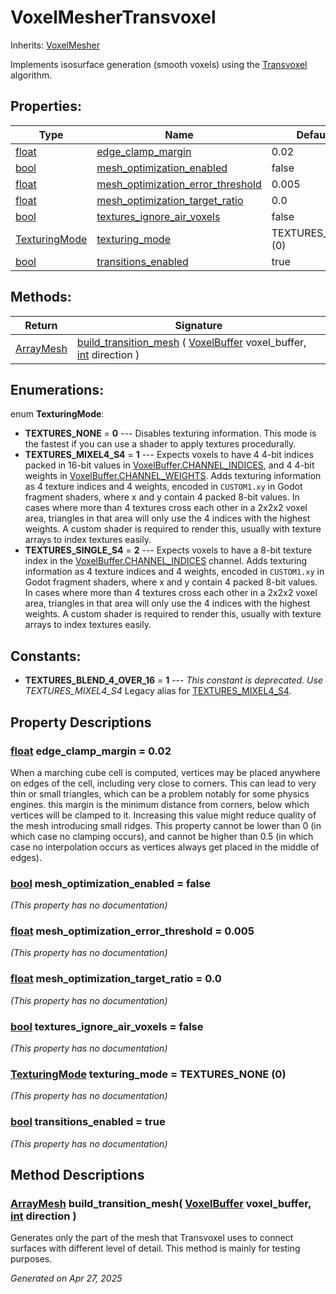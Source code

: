 # VoxelMesherTransvoxel

Inherits: [VoxelMesher](VoxelMesher.md)

Implements isosurface generation (smooth voxels) using the [Transvoxel](https://transvoxel.org/) algorithm.

## Properties: 


Type                                                                      | Name                                                                       | Default           
------------------------------------------------------------------------- | -------------------------------------------------------------------------- | ------------------
[float](https://docs.godotengine.org/en/stable/classes/class_float.html)  | [edge_clamp_margin](#i_edge_clamp_margin)                                  | 0.02              
[bool](https://docs.godotengine.org/en/stable/classes/class_bool.html)    | [mesh_optimization_enabled](#i_mesh_optimization_enabled)                  | false             
[float](https://docs.godotengine.org/en/stable/classes/class_float.html)  | [mesh_optimization_error_threshold](#i_mesh_optimization_error_threshold)  | 0.005             
[float](https://docs.godotengine.org/en/stable/classes/class_float.html)  | [mesh_optimization_target_ratio](#i_mesh_optimization_target_ratio)        | 0.0               
[bool](https://docs.godotengine.org/en/stable/classes/class_bool.html)    | [textures_ignore_air_voxels](#i_textures_ignore_air_voxels)                | false             
[TexturingMode](VoxelMesherTransvoxel.md#enumerations)                    | [texturing_mode](#i_texturing_mode)                                        | TEXTURES_NONE (0) 
[bool](https://docs.godotengine.org/en/stable/classes/class_bool.html)    | [transitions_enabled](#i_transitions_enabled)                              | true              
<p></p>

## Methods: 


Return                                                                            | Signature                                                                                                                                                                         
--------------------------------------------------------------------------------- | ----------------------------------------------------------------------------------------------------------------------------------------------------------------------------------
[ArrayMesh](https://docs.godotengine.org/en/stable/classes/class_arraymesh.html)  | [build_transition_mesh](#i_build_transition_mesh) ( [VoxelBuffer](VoxelBuffer.md) voxel_buffer, [int](https://docs.godotengine.org/en/stable/classes/class_int.html) direction )  
<p></p>

## Enumerations: 

enum **TexturingMode**: 

- <span id="i_TEXTURES_NONE"></span>**TEXTURES_NONE** = **0** --- Disables texturing information. This mode is the fastest if you can use a shader to apply textures procedurally.
- <span id="i_TEXTURES_MIXEL4_S4"></span>**TEXTURES_MIXEL4_S4** = **1** --- Expects voxels to have 4 4-bit indices packed in 16-bit values in [VoxelBuffer.CHANNEL_INDICES](VoxelBuffer.md#i_CHANNEL_INDICES), and 4 4-bit weights in [VoxelBuffer.CHANNEL_WEIGHTS](VoxelBuffer.md#i_CHANNEL_WEIGHTS). Adds texturing information as 4 texture indices and 4 weights, encoded in `CUSTOM1.xy` in Godot fragment shaders, where x and y contain 4 packed 8-bit values. In cases where more than 4 textures cross each other in a 2x2x2 voxel area, triangles in that area will only use the 4 indices with the highest weights. A custom shader is required to render this, usually with texture arrays to index textures easily.
- <span id="i_TEXTURES_SINGLE_S4"></span>**TEXTURES_SINGLE_S4** = **2** --- Expects voxels to have a 8-bit texture index in the [VoxelBuffer.CHANNEL_INDICES](VoxelBuffer.md#i_CHANNEL_INDICES) channel. Adds texturing information as 4 texture indices and 4 weights, encoded in `CUSTOM1.xy` in Godot fragment shaders, where x and y contain 4 packed 8-bit values. In cases where more than 4 textures cross each other in a 2x2x2 voxel area, triangles in that area will only use the 4 indices with the highest weights. A custom shader is required to render this, usually with texture arrays to index textures easily.


## Constants: 

- <span id="i_TEXTURES_BLEND_4_OVER_16"></span>**TEXTURES_BLEND_4_OVER_16** = **1** --- *This constant is deprecated. Use TEXTURES_MIXEL4_S4* Legacy alias for [TEXTURES_MIXEL4_S4](VoxelMesherTransvoxel.md#i_TEXTURES_MIXEL4_S4).

## Property Descriptions

### [float](https://docs.godotengine.org/en/stable/classes/class_float.html)<span id="i_edge_clamp_margin"></span> **edge_clamp_margin** = 0.02

When a marching cube cell is computed, vertices may be placed anywhere on edges of the cell, including very close to corners. This can lead to very thin or small triangles, which can be a problem notably for some physics engines. this margin is the minimum distance from corners, below which vertices will be clamped to it. Increasing this value might reduce quality of the mesh introducing small ridges. This property cannot be lower than 0 (in which case no clamping occurs), and cannot be higher than 0.5 (in which case no interpolation occurs as vertices always get placed in the middle of edges).

### [bool](https://docs.godotengine.org/en/stable/classes/class_bool.html)<span id="i_mesh_optimization_enabled"></span> **mesh_optimization_enabled** = false

*(This property has no documentation)*

### [float](https://docs.godotengine.org/en/stable/classes/class_float.html)<span id="i_mesh_optimization_error_threshold"></span> **mesh_optimization_error_threshold** = 0.005

*(This property has no documentation)*

### [float](https://docs.godotengine.org/en/stable/classes/class_float.html)<span id="i_mesh_optimization_target_ratio"></span> **mesh_optimization_target_ratio** = 0.0

*(This property has no documentation)*

### [bool](https://docs.godotengine.org/en/stable/classes/class_bool.html)<span id="i_textures_ignore_air_voxels"></span> **textures_ignore_air_voxels** = false

*(This property has no documentation)*

### [TexturingMode](VoxelMesherTransvoxel.md#enumerations)<span id="i_texturing_mode"></span> **texturing_mode** = TEXTURES_NONE (0)

*(This property has no documentation)*

### [bool](https://docs.godotengine.org/en/stable/classes/class_bool.html)<span id="i_transitions_enabled"></span> **transitions_enabled** = true

*(This property has no documentation)*

## Method Descriptions

### [ArrayMesh](https://docs.godotengine.org/en/stable/classes/class_arraymesh.html)<span id="i_build_transition_mesh"></span> **build_transition_mesh**( [VoxelBuffer](VoxelBuffer.md) voxel_buffer, [int](https://docs.godotengine.org/en/stable/classes/class_int.html) direction ) 

Generates only the part of the mesh that Transvoxel uses to connect surfaces with different level of detail. This method is mainly for testing purposes.

_Generated on Apr 27, 2025_
